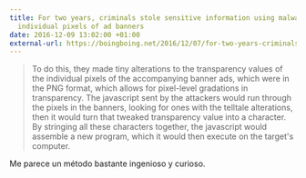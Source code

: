```yaml
---
title: For two years, criminals stole sensitive information using malware hidden in
  individual pixels of ad banners
date: 2016-12-09 13:02:00 +01:00
external-url: https://boingboing.net/2016/12/07/for-two-years-criminals-stole.html
---
```


> To do this, they made tiny alterations to the transparency values of the individual pixels of the accompanying banner ads, which were in the PNG format, which allows for pixel-level gradations in transparency. The javascript sent by the attackers would run through the pixels in the banners, looking for ones with the telltale alterations, then it would turn that tweaked transparency value into a character. By stringing all these characters together, the javascript would assemble a new program, which it would then execute on the target's computer.

Me parece un método bastante ingenioso y curioso.